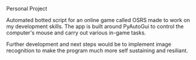 Personal Project

Automated botted script for an online game called OSRS made to work on my development skills. The app is built around PyAutoGui to control the computer's mouse and carry out various in-game tasks.

Further development and next steps would be to implement image recognition to make the program much more self sustaining and resiliant. 
